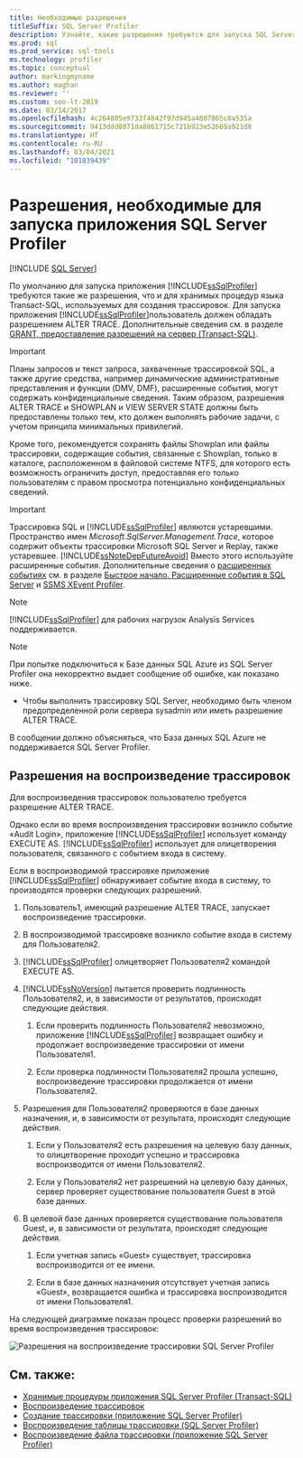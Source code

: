 ```yaml
---
title: Необходимые разрешения
titleSuffix: SQL Server Profiler
description: Узнайте, какие разрешения требуются для запуска SQL Server Profiler и воспроизведения трассировок, а также какие проверки выполняются во время воспроизведения.
ms.prod: sql
ms.prod_service: sql-tools
ms.technology: profiler
ms.topic: conceptual
author: markingmyname
ms.author: maghan
ms.reviewer: ''
ms.custom: seo-lt-2019
ms.date: 03/14/2017
ms.openlocfilehash: 4c264805e9733f4842f97d945a4807865c8a535a
ms.sourcegitcommit: 9413ddd8071da8861715c721b923e52669a921d8
ms.translationtype: HT
ms.contentlocale: ru-RU
ms.lasthandoff: 03/04/2021
ms.locfileid: "101839439"
---
```

# <a name="permissions-required-to-run-sql-server-profiler"></a>Разрешения, необходимые для запуска приложения SQL Server Profiler

 [!INCLUDE [SQL Server](../../includes/applies-to-version/sqlserver.md)]

По умолчанию для запуска приложения [!INCLUDE[ssSqlProfiler](../../includes/sssqlprofiler-md.md)] требуются такие же разрешения, что и для хранимых процедур языка Transact-SQL, используемых для создания трассировок. Для запуска приложения [!INCLUDE[ssSqlProfiler](../../includes/sssqlprofiler-md.md)]пользователь должен обладать разрешением ALTER TRACE. Дополнительные сведения см. в разделе [GRANT, предоставление разрешений на сервер (Transact-SQL)](../../t-sql/statements/grant-server-permissions-transact-sql.md).

> [!IMPORTANT]
> Планы запросов и текст запроса, захваченные трассировкой SQL, а также другие средства, например динамические административные представления и функции (DMV, DMF), расширенные события, могут содержать конфиденциальные сведения. Таким образом, разрешения ALTER TRACE и SHOWPLAN и VIEW SERVER STATE должны быть предоставлены только тем, кто должен выполнять рабочие задачи, с учетом принципа минимальных привилегий.
>
> Кроме того, рекомендуется сохранять файлы Showplan или файлы трассировки, содержащие события, связанные с Showplan, только в каталоге, расположенном в файловой системе NTFS, для которого есть возможность ограничить доступ, предоставляя его только пользователям с правом просмотра потенциально конфиденциальных сведений.

> [!IMPORTANT]
> Трассировка SQL и [!INCLUDE[ssSqlProfiler](../../includes/sssqlprofiler-md.md)] являются устаревшими. Пространство имен *Microsoft.SqlServer.Management.Trace*, которое содержит объекты трассировки Microsoft SQL Server и Replay, также устаревшее.
> [!INCLUDE[ssNoteDepFutureAvoid](../../includes/ssnotedepfutureavoid-md.md)]
> Вместо этого используйте расширенные события. Дополнительные сведения о [расширенных событиях](../../relational-databases/extended-events/extended-events.md) см. в разделе [Быстрое начало. Расширенные события в SQL Server](../../relational-databases/extended-events/quick-start-extended-events-in-sql-server.md) и [SSMS XEvent Profiler](../../relational-databases/extended-events/use-the-ssms-xe-profiler.md).

> [!NOTE]
> [!INCLUDE[ssSqlProfiler](../../includes/sssqlprofiler-md.md)] для рабочих нагрузок Analysis Services поддерживается.

> [!NOTE]
> При попытке подключиться к Базе данных SQL Azure из SQL Server Profiler она некорректно выдает сообщение об ошибке, как показано ниже.
>
> - Чтобы выполнить трассировку SQL Server, необходимо быть членом предопределенной роли сервера sysadmin или иметь разрешение ALTER TRACE.
>
> В сообщении должно объясняться, что База данных SQL Azure не поддерживается SQL Server Profiler.

## <a name="permissions-used-to-replay-traces"></a>Разрешения на воспроизведение трассировок  
Для воспроизведения трассировок пользователю требуется разрешение ALTER TRACE.  

Однако если во время воспроизведения трассировки возникло событие «Audit Login», приложение [!INCLUDE[ssSqlProfiler](../../includes/sssqlprofiler-md.md)] использует команду EXECUTE AS. [!INCLUDE[ssSqlProfiler](../../includes/sssqlprofiler-md.md)] использует для олицетворения пользователя, связанного с событием входа в систему.  

Если в воспроизводимой трассировке приложение [!INCLUDE[ssSqlProfiler](../../includes/sssqlprofiler-md.md)] обнаруживает событие входа в систему, то производятся проверки следующих разрешений.

1. Пользователь1, имеющий разрешение ALTER TRACE, запускает воспроизведение трассировки.

2. В воспроизводимой трассировке возникло событие входа в систему для Пользователя2.

3. [!INCLUDE[ssSqlProfiler](../../includes/sssqlprofiler-md.md)] олицетворяет Пользователя2 командой EXECUTE AS.

4. [!INCLUDE[ssNoVersion](../../includes/ssnoversion-md.md)] пытается проверить подлинность Пользователя2, и, в зависимости от результатов, происходят следующие действия.

    1. Если проверить подлинность Пользователя2 невозможно, приложение [!INCLUDE[ssSqlProfiler](../../includes/sssqlprofiler-md.md)] возвращает ошибку и продолжает воспроизведение трассировки от имени Пользователя1.
  
    2. Если проверка подлинности Пользователя2 прошла успешно, воспроизведение трассировки продолжается от имени Пользователя2.
  
5. Разрешения для Пользователя2 проверяются в базе данных назначения, и, в зависимости от результата, происходят следующие действия.
  
    1. Если у Пользователя2 есть разрешения на целевую базу данных, то олицетворение проходит успешно и трассировка воспроизводится от имени Пользователя2.
  
    2. Если у Пользователя2 нет разрешений на целевую базу данных, сервер проверяет существование пользователя Guest в этой базе данных.

6. В целевой базе данных проверяется существование пользователя Guest, и, в зависимости от результата, происходят следующие действия.
 
    1.  Если учетная запись «Guest» существует, трассировка воспроизводится от ее имени.
  
    2.  Если в базе данных назначения отсутствует учетная запись «Guest», возвращается ошибка и трассировка воспроизводится от имени Пользователя1.
 
На следующей диаграмме показан процесс проверки разрешений во время воспроизведения трассировок:

![Разрешения на воспроизведение трассировки SQL Server Profiler](../../tools/sql-server-profiler/media/replaytracedecisiontree.gif)

## <a name="see-also"></a>См. также:
- [Хранимые процедуры приложения SQL Server Profiler (Transact-SQL)](../../relational-databases/system-stored-procedures/sql-server-profiler-stored-procedures-transact-sql.md)
- [Воспроизведение трассировок](../../tools/sql-server-profiler/replay-traces.md)
- [Создание трассировки (приложение SQL Server Profiler)](../../tools/sql-server-profiler/create-a-trace-sql-server-profiler.md)
- [Воспроизведение таблицы трассировки (SQL Server Profiler)](../../tools/sql-server-profiler/replay-a-trace-table-sql-server-profiler.md)
- [Воспроизведение файла трассировки (приложение SQL Server Profiler)](../../tools/sql-server-profiler/replay-a-trace-file-sql-server-profiler.md)

